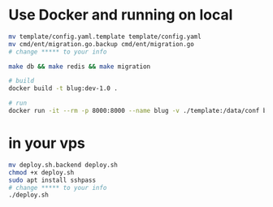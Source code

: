 
# Use Docker and running on local
```bash
mv template/config.yaml.template template/config.yaml
mv cmd/ent/migration.go.backup cmd/ent/migration.go
# change ***** to your info

make db && make redis && make migration

# build
docker build -t blug:dev-1.0 .

# run
docker run -it --rm -p 8000:8000 --name blug -v ./template:/data/conf blug:dev-1.0
```

# in your vps
```bash
mv deploy.sh.backend deploy.sh
chmod +x deploy.sh
sudo apt install sshpass
# change ***** to your info
./deploy.sh
```


